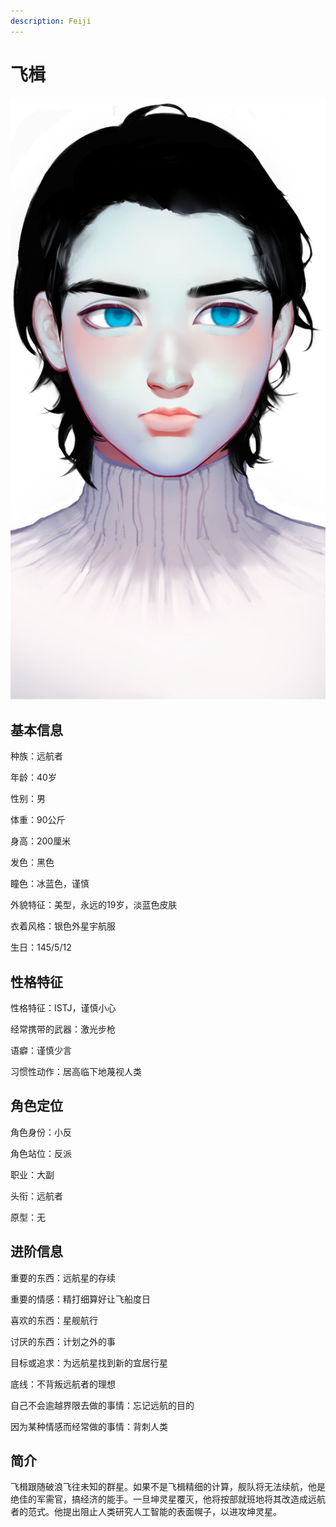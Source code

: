 ```yaml
---
description: Feiji
---
```


# 飞楫

![飞楫](../../.gitbook/assets/fei-ji-.jpg)

## **基本信息**

种族：远航者

年龄：40岁

性别：男

体重：90公斤

身高：200厘米

发色：黑色

瞳色：冰蓝色，谨慎

外貌特征：美型，永远的19岁，淡蓝色皮肤

衣着风格：银色外星宇航服

生日：145/5/12

## **性格特征**

性格特征：ISTJ，谨慎小心

经常携带的武器：激光步枪

语癖：谨慎少言

习惯性动作：居高临下地蔑视人类

## **角色定位**

角色身份：小反

角色站位：反派

职业：大副

头衔：远航者

原型：无

## **进阶信息**

重要的东西：远航星的存续

重要的情感：精打细算好让飞船度日

喜欢的东西：星舰航行

讨厌的东西：计划之外的事

目标或追求：为远航星找到新的宜居行星

底线：不背叛远航者的理想

自己不会逾越界限去做的事情：忘记远航的目的

因为某种情感而经常做的事情：背刺人类

## **简介**

飞楫跟随破浪飞往未知的群星。如果不是飞楫精细的计算，舰队将无法续航，他是绝佳的军需官，搞经济的能手。一旦坤灵星覆灭，他将按部就班地将其改造成远航者的范式。他提出阻止人类研究人工智能的表面幌子，以进攻坤灵星。
